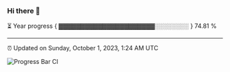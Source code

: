 ### Hi there 👋

⏳ Year progress { ▓▓▓▓▓▓▓▓▓▓▓▓▓▓▓▓▓▓▓▓▓▓░░░░░░░░ } 74.81 %

---

⏰ Updated on Sunday, October 1, 2023, 1:24 AM UTC

![Progress Bar CI](https://github.com/arthurbuhl/arthurbuhl/workflows/Progress%20Bar%20CI/badge.svg)
